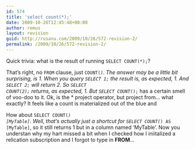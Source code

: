 ```yaml
---
id: 574
title: 'select count(*);'
date: 2009-10-26T12:45:48+00:00
author: remus
layout: revision
guid: http://rusanu.com/2009/10/26/572-revision-2/
permalink: /2009/10/26/572-revision-2/
---
```

Quick trivia: what is the result of running <code class="prettyprint lang-sql">SELECT COUNT(*);</code>?

That&#8217;s right, no <code class="prettyprint lang-sql">FROM</code> clause, just <code class="prettyprint lang-sql">COUNT(*)</code>. The answer may be a little bit surprising, is <bb>1</bb>. When you query <code class="prettyprint lang-sql">SELECT 1;</code> the result is, as expected, 1. And <code class="prettyprint lang-sql">SELECT 2;</code> will return 2. So <code class="prettyprint lang-sql">SELECT COUNT(2);</code> returns, as expected, 1. But <code class="prettyprint lang-sql">SELECT COUNT(*);</code> has a certain smell of voo-doo to it. Ok, is the * project operator, but project from&#8230; what exactly? It feels like a count is materialized out of the blue and

How about <code class="prettyprint lang-sql">SELECT COUNT(*) [MyTable]</code>. Well, that&#8217;s actually just a shortcut for <code class="prettyprint lang-sql">SELECT COUNT(*) AS [MyTable]</code>, so it still returns 1 but in a column named &#8216;MyTable&#8217;. Now you understan why my hart missed a bit when I checked how I iniitalized a relication subscription and I forgot to type in **FROM**&#8230;